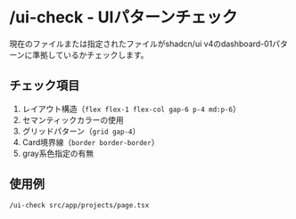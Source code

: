 # /ui-check - UIパターンチェック

現在のファイルまたは指定されたファイルがshadcn/ui v4のdashboard-01パターンに準拠しているかチェックします。

## チェック項目
1. レイアウト構造（`flex flex-1 flex-col gap-6 p-4 md:p-6`）
2. セマンティックカラーの使用
3. グリッドパターン（`grid gap-4`）
4. Card境界線（`border border-border`）
5. gray系色指定の有無

## 使用例
```
/ui-check src/app/projects/page.tsx
```